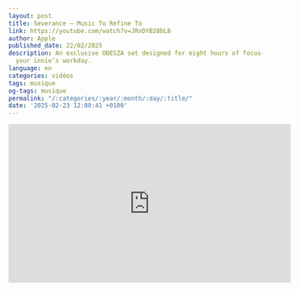 ```yaml
---
layout: post
title: Severance — Music To Refine To
link: https://youtube.com/watch?v=JRnDYB28bL8
author: Apple
published_date: 22/02/2025
description: An exclusive ODESZA set designed for eight hours of focus—perfect for
  your innie’s workday.
language: en
categories: vidéos
tags: musique
og-tags: musique
permalink: "/:categories/:year/:month/:day/:title/"
date: '2025-02-23 12:00:41 +0100'
---
```


<iframe width="560" height="315" src="https://www.youtube.com/embed/JRnDYB28bL8?si=T7JjRSjj8mszhHLK" title="YouTube video player" frameborder="0" allow="accelerometer; autoplay; clipboard-write; encrypted-media; gyroscope; picture-in-picture; web-share" referrerpolicy="strict-origin-when-cross-origin" allowfullscreen></iframe>